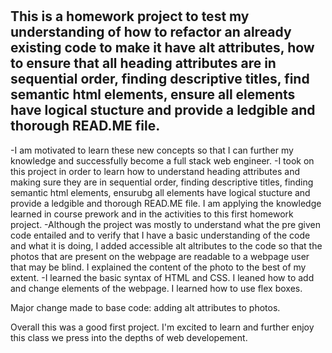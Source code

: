 # <hw1>
  
## This is a homework project to test my understanding of how to refactor an already existing code to make it have alt attributes, how to ensure that all heading attributes are in sequential order, finding descriptive titles, find semantic html elements, ensure all elements have logical stucture and provide a ledgible and thorough READ.ME file.
  
  -I am motivated to learn these new concepts so that I can further my knowledge and successfully become a full stack web engineer. 
  -I took on this project in order to learn how to understand heading attributes and making sure they are in sequential order, finding descriptive titles, finding semantic html elements, ensurubg all elements have logical stucture and provide a ledgible and thorough READ.ME file. I am applying the knowledge learned in course prework and in the activities to this first homework project.
  -Although the project was mostly to understand what the pre given code entailed and to verify that I have a basic understanding of the code and what it is doing, I added accessible alt altributes to the code so that the photos that are present on the webpage are readable to a webpage user that may be blind. I explained the content of the photo to the best of my extent. 
  -I learned the basic syntax of HTML and CSS. I leaned how to add and change elements of the webpage. I learned how to use flex boxes. 

  Major change made to base code: adding alt attributes to photos.
  
  
  Overall this was a good first project. I'm excited to learn and further enjoy this class we press into the depths of web developement.
